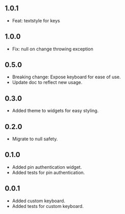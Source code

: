 ## 1.0.1

* Feat: textstyle for keys

## 1.0.0

* Fix: null on change throwing exception

## 0.5.0

* Breaking change: Expose keyboard for ease of use.
* Update doc to reflect new usage.

## 0.3.0

* Added theme to widgets for easy styling.

## 0.2.0

* Migrate to null safety.

## 0.1.0

* Added pin authentication widget.
* Added tests for pin authentication.

## 0.0.1

* Added custom keyboard.
* Added tests for custom keyboard.